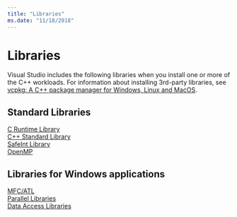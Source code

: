```yaml
---
title: "Libraries"
ms.date: "11/18/2018"
---
```

# Libraries

Visual Studio includes the following libraries when you install one or more of the C++ workloads. For information about installing 3rd-party libraries, see [vcpkg: A C++ package manager for Windows, Linux and MacOS](../build/vcpkg.md).

## Standard Libraries

[C Runtime Library](../c-runtime-library/c-run-time-library-reference.md)<br/>
[C++ Standard Library](../standard-library/cpp-standard-library-reference.md)<br/>
[SafeInt Library](../safeint/safeint-library.md)<br/>
[OpenMP](../parallel/openmp/openmp-in-visual-cpp.md)

## Libraries for Windows applications

[MFC/ATL](../mfc/mfc-and-atl.md)<br/>
[Parallel Libraries](../parallel/parallel-programming-in-visual-cpp.md)<br/>
[Data Access Libraries](../data/data-access-in-cpp.md)<br/>

